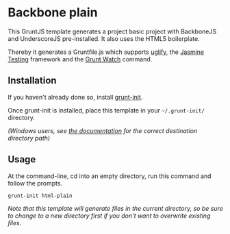 # Backbone plain

This GruntJS template generates a project basic project with BackboneJS and UnderscoreJS pre-installed. It also uses the HTML5 boilerplate.

Thereby it generates a Gruntfile.js which supports [uglify](https://github.com/gruntjs/grunt-contrib-uglify), the [Jasmine Testing](https://github.com/gruntjs/grunt-contrib-jasmine) framework and the [Grunt Watch](https://github.com/gruntjs/grunt-contrib-watch) command.

[grunt-init]: http://gruntjs.com/project-scaffolding

## Installation
If you haven't already done so, install [grunt-init](https://github.com/gruntjs/grunt-init).

Once grunt-init is installed, place this template in your `~/.grunt-init/` directory.

_(Windows users, see [the documentation][grunt-init] for the correct destination directory path)_

## Usage

At the command-line, cd into an empty directory, run this command and follow the prompts.

```
grunt-init html-plain
```

_Note that this template will generate files in the current directory, so be sure to change to a new directory first if you don't want to overwrite existing files._